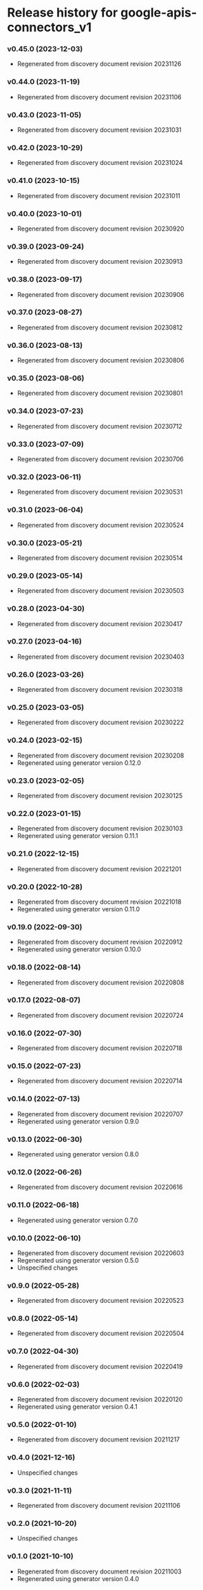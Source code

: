 # Release history for google-apis-connectors_v1

### v0.45.0 (2023-12-03)

* Regenerated from discovery document revision 20231126

### v0.44.0 (2023-11-19)

* Regenerated from discovery document revision 20231106

### v0.43.0 (2023-11-05)

* Regenerated from discovery document revision 20231031

### v0.42.0 (2023-10-29)

* Regenerated from discovery document revision 20231024

### v0.41.0 (2023-10-15)

* Regenerated from discovery document revision 20231011

### v0.40.0 (2023-10-01)

* Regenerated from discovery document revision 20230920

### v0.39.0 (2023-09-24)

* Regenerated from discovery document revision 20230913

### v0.38.0 (2023-09-17)

* Regenerated from discovery document revision 20230906

### v0.37.0 (2023-08-27)

* Regenerated from discovery document revision 20230812

### v0.36.0 (2023-08-13)

* Regenerated from discovery document revision 20230806

### v0.35.0 (2023-08-06)

* Regenerated from discovery document revision 20230801

### v0.34.0 (2023-07-23)

* Regenerated from discovery document revision 20230712

### v0.33.0 (2023-07-09)

* Regenerated from discovery document revision 20230706

### v0.32.0 (2023-06-11)

* Regenerated from discovery document revision 20230531

### v0.31.0 (2023-06-04)

* Regenerated from discovery document revision 20230524

### v0.30.0 (2023-05-21)

* Regenerated from discovery document revision 20230514

### v0.29.0 (2023-05-14)

* Regenerated from discovery document revision 20230503

### v0.28.0 (2023-04-30)

* Regenerated from discovery document revision 20230417

### v0.27.0 (2023-04-16)

* Regenerated from discovery document revision 20230403

### v0.26.0 (2023-03-26)

* Regenerated from discovery document revision 20230318

### v0.25.0 (2023-03-05)

* Regenerated from discovery document revision 20230222

### v0.24.0 (2023-02-15)

* Regenerated from discovery document revision 20230208
* Regenerated using generator version 0.12.0

### v0.23.0 (2023-02-05)

* Regenerated from discovery document revision 20230125

### v0.22.0 (2023-01-15)

* Regenerated from discovery document revision 20230103
* Regenerated using generator version 0.11.1

### v0.21.0 (2022-12-15)

* Regenerated from discovery document revision 20221201

### v0.20.0 (2022-10-28)

* Regenerated from discovery document revision 20221018
* Regenerated using generator version 0.11.0

### v0.19.0 (2022-09-30)

* Regenerated from discovery document revision 20220912
* Regenerated using generator version 0.10.0

### v0.18.0 (2022-08-14)

* Regenerated from discovery document revision 20220808

### v0.17.0 (2022-08-07)

* Regenerated from discovery document revision 20220724

### v0.16.0 (2022-07-30)

* Regenerated from discovery document revision 20220718

### v0.15.0 (2022-07-23)

* Regenerated from discovery document revision 20220714

### v0.14.0 (2022-07-13)

* Regenerated from discovery document revision 20220707
* Regenerated using generator version 0.9.0

### v0.13.0 (2022-06-30)

* Regenerated using generator version 0.8.0

### v0.12.0 (2022-06-26)

* Regenerated from discovery document revision 20220616

### v0.11.0 (2022-06-18)

* Regenerated using generator version 0.7.0

### v0.10.0 (2022-06-10)

* Regenerated from discovery document revision 20220603
* Regenerated using generator version 0.5.0
* Unspecified changes

### v0.9.0 (2022-05-28)

* Regenerated from discovery document revision 20220523

### v0.8.0 (2022-05-14)

* Regenerated from discovery document revision 20220504

### v0.7.0 (2022-04-30)

* Regenerated from discovery document revision 20220419

### v0.6.0 (2022-02-03)

* Regenerated from discovery document revision 20220120
* Regenerated using generator version 0.4.1

### v0.5.0 (2022-01-10)

* Regenerated from discovery document revision 20211217

### v0.4.0 (2021-12-16)

* Unspecified changes

### v0.3.0 (2021-11-11)

* Regenerated from discovery document revision 20211106

### v0.2.0 (2021-10-20)

* Unspecified changes

### v0.1.0 (2021-10-10)

* Regenerated from discovery document revision 20211003
* Regenerated using generator version 0.4.0

